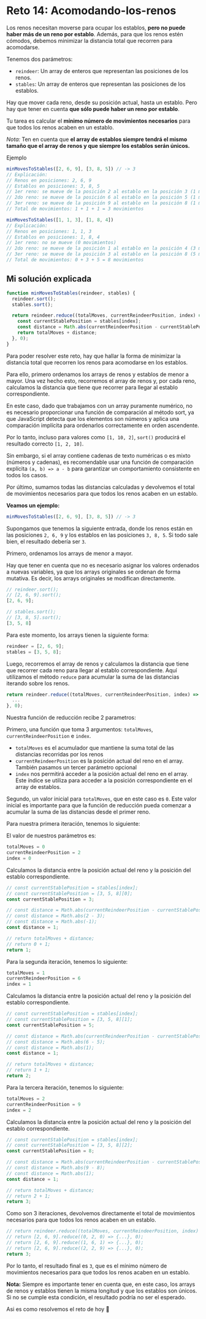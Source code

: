 # Reto 14: Acomodando-los-renos

Los renos necesitan moverse para ocupar los establos, **pero no puede haber más de un reno por establo**. Además, para que los renos estén cómodos, debemos minimizar la distancia total que recorren para acomodarse.

Tenemos dos parámetros:

- `reindeer`: Un array de enteros que representan las posiciones de los renos.
- `stables`: Un array de enteros que representan las posiciones de los establos.

Hay que mover cada reno, desde su posición actual, hasta un establo. Pero hay que tener en cuenta **que sólo puede haber un reno por establo**.

Tu tarea es calcular el **mínimo número de movimientos necesarios** para que todos los renos acaben en un establo.

*Nota:* Ten en cuenta que **el array de establos siempre tendrá el mismo tamaño que el array de renos y que siempre los establos serán únicos.**

Ejemplo

```js
minMovesToStables([2, 6, 9], [3, 8, 5]) // -> 3
// Explicación:
// Renos en posiciones: 2, 6, 9
// Establos en posiciones: 3, 8, 5
// 1er reno: se mueve de la posición 2 al establo en la posición 3 (1 movimiento).
// 2do reno: se mueve de la posición 6 al establo en la posición 5 (1 movimiento)
// 3er reno: se mueve de la posición 9 al establo en la posición 8 (1 movimiento).
// Total de movimientos: 1 + 1 + 1 = 3 movimientos

minMovesToStables([1, 1, 3], [1, 8, 4])
// Explicación:
// Renos en posiciones: 1, 1, 3
// Establos en posiciones: 1, 8, 4
// 1er reno: no se mueve (0 movimientos)
// 2do reno: se mueve de la posición 1 al establo en la posición 4 (3 movimientos)
// 3er reno: se mueve de la posición 3 al establo en la posición 8 (5 movimientos)
// Total de movimientos: 0 + 3 + 5 = 8 movimientos
```

## Mi solución explicada

```js
function minMovesToStables(reindeer, stables) {
  reindeer.sort();
  stables.sort();

  return reindeer.reduce((totalMoves, currentReindeerPosition, index) => {
    const currentStablePosition = stables[index];
    const distance = Math.abs(currentReindeerPosition - currentStablePosition);
    return totalMoves + distance;
  }, 0);
}
```

Para poder resolver este reto, hay que hallar la forma de minimizar la distancia total que recorren los renos para acomodarse en los establos.

Para ello, primero ordenamos los arrays de renos y establos de menor a mayor. Una vez hecho esto, recorremos el array de renos y, por cada reno, calculamos la distancia que tiene que recorrer para llegar al establo correspondiente.

En este caso, dado que trabajamos con un array puramente numérico, no es necesario proporcionar una función de comparación al método sort, ya que JavaScript detecta que los elementos son números y aplica una comparación implícita para ordenarlos correctamente en orden ascendente.

Por lo tanto, incluso para valores como `[1, 10, 2]`, `sort()` producirá el resultado correcto `[1, 2, 10]`.

Sin embargo, si el array contiene cadenas de texto numéricas o es mixto (números y cadenas), es recomendable usar una función de comparación explícita `(a, b) => a - b` para garantizar un comportamiento consistente en todos los casos.

Por último, sumamos todas las distancias calculadas y devolvemos el total de movimientos necesarios para que todos los renos acaben en un establo.

**Veamos un ejemplo:**

```js
minMovesToStables([2, 6, 9], [3, 8, 5]) // -> 3
```

Supongamos que tenemos la siguiente entrada, donde los renos están en las posiciones `2, 6, 9` y los establos en las posiciones `3, 8, 5`. Si todo sale bien, el resultado debería ser `3`.

Primero, ordenamos los arrays de menor a mayor.

Hay que tener en cuenta que no es necesario asignar los valores ordenados a nuevas variables, ya que los arrays originales se ordenan de forma mutativa. Es decir, los arrays originales se modifican directamente.

```js
// reindeer.sort();
// [2, 6, 9].sort();
[2, 6, 9];

// stables.sort();
// [3, 8, 5].sort();
[3, 5, 8]
```

Para este momento, los arrays tienen la siguiente forma:

```js
reindeer = [2, 6, 9];
stables = [3, 5, 8];
```

Luego, recorremos el array de renos y calculamos la distancia que tiene que recorrer cada reno para llegar al establo correspondiente. Aquí utilizamos el método `reduce` para acumular la suma de las distancias iterando sobre los renos.

```js
return reindeer.reduce((totalMoves, currentReindeerPosition, index) => {
  ...
}, 0);
```

Nuestra función de reducción recibe 2 parametros:

Primero, una función que toma 3 argumentos: `totalMoves`, `currentReindeerPosition` e `index`.

- `totalMoves` es el acumulador que mantiene la suma total de las distancias recorridas por los renos
- `currentReindeerPosition` es la posición actual del reno en el array. También pasamos un tercer parámetro opcional
- `index` nos permitirá acceder a la posición actual del reno en el array. Este índice se utiliza para acceder a la posición correspondiente en el array de establos.

Segundo, un valor inicial para `totalMoves`, que en este caso es `0`. Este valor inicial es importante para que la función de reducción pueda comenzar a acumular la suma de las distancias desde el primer reno.

Para nuestra primera iteración, tenemos lo siguiente:

El valor de nuestros parámetros es:

```js
totalMoves = 0
currentReindeerPosition = 2
index = 0
```

Calculamos la distancia entre la posición actual del reno y la posición del establo correspondiente.

```js
// const currentStablePosition = stables[index];
// const currentStablePosition = [3, 5, 8][0];
const currentStablePosition = 3;

// const distance = Math.abs(currentReindeerPosition - currentStablePosition);
// const distance = Math.abs(2 - 3);
// const distance = Math.abs(-1);
const distance = 1;

// return totalMoves + distance;
// return 0 + 1;
return 1;
```

Para la segunda iteración, tenemos lo siguiente:

```js
totalMoves = 1
currentReindeerPosition = 6
index = 1
```

Calculamos la distancia entre la posición actual del reno y la posición del establo correspondiente.

```js
// const currentStablePosition = stables[index];
// const currentStablePosition = [3, 5, 8][1];
const currentStablePosition = 5;

// const distance = Math.abs(currentReindeerPosition - currentStablePosition);
// const distance = Math.abs(6 - 5);
// const distance = Math.abs(1);
const distance = 1;

// return totalMoves + distance;
// return 1 + 1;
return 2;
```

Para la tercera iteración, tenemos lo siguiente:

```js
totalMoves = 2
currentReindeerPosition = 9
index = 2
```

Calculamos la distancia entre la posición actual del reno y la posición del establo correspondiente.

```js
// const currentStablePosition = stables[index];
// const currentStablePosition = [3, 5, 8][2];
const currentStablePosition = 8;

// const distance = Math.abs(currentReindeerPosition - currentStablePosition);
// const distance = Math.abs(9 - 8);
// const distance = Math.abs(1);
const distance = 1;

// return totalMoves + distance;
// return 2 + 1;
return 3;
```

Como son 3 iteraciones, devolvemos directamente el total de movimientos necesarios para que todos los renos acaben en un establo.

```js
// return reindeer.reduce((totalMoves, currentReindeerPosition, index) => {...}, 0);
// return [2, 6, 9].reduce((0, 2, 0) => {...}, 0);
// return [2, 6, 9].reduce((1, 6, 1) => {...}, 0);
// return [2, 6, 9].reduce((2, 2, 9) => {...}, 0);
return 3;
```

Por lo tanto, el resultado final es `3`, que es el mínimo número de movimientos necesarios para que todos los renos acaben en un establo.

**Nota:** Siempre es importante tener en cuenta que, en este caso, los arrays de renos y establos tienen la misma longitud y que los establos son únicos. Si no se cumple esta condición, el resultado podría no ser el esperado.

Asi es como resolvemos el reto de hoy 🎉
